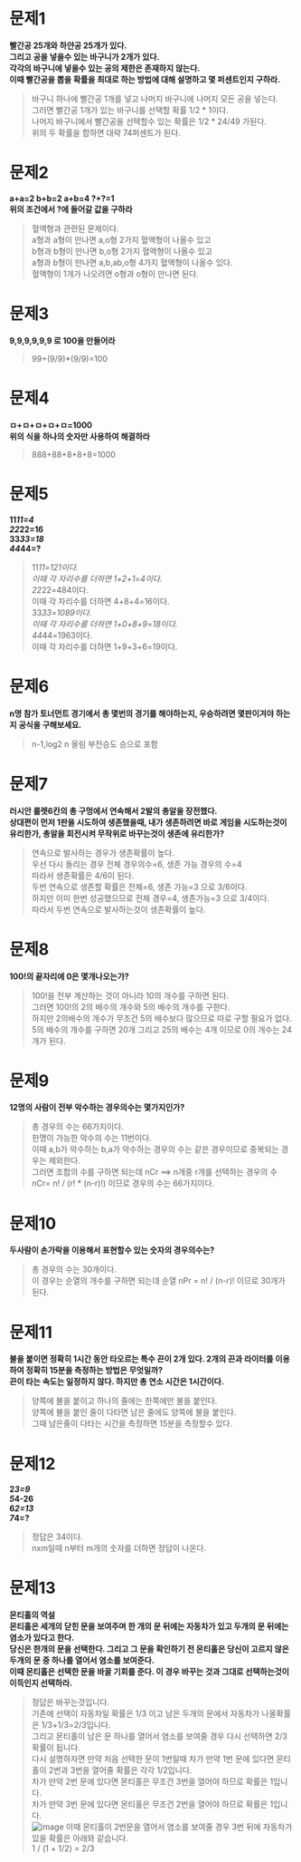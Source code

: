 # 문제1
**빨간공 25개와 하얀공 25개가 있다.  
그리고 공을 넣을수 있는 바구니가 2개가 있다.  
각각의 바구니에 넣을수 있는 공의 제한은 존재하지 않는다.  
이때 빨간공을 뽑을 확률을 최대로 하는 방법에 대해 설명하고 몇 퍼센트인지 구하라.**  

> 바구니 하나에 빨간공 1개를 넣고 나머지 바구니에 나머지 모든 공을 넣는다.  
그러면 빨간공 1개가 있는 바구니를 선택할 확률 1/2 * 1이다.  
나머지 바구니에서 빨간공을 선택할수 있는 확률은 1/2 * 24/49 가된다.  
위의 두 확률을 합하면 대략 74퍼센트가 된다.  

# 문제2
**a+a=2   b+b=2    a+b=4    ?+?=1  
위의 조건에서 ?에 들어갈 값을 구하라**  

>혈액형과 관련된 문제이다.  
a형과 a형이 만나면 a,o형 2가지 혈액형이 나올수 있고  
b형과 b형이 만나면 b,o형 2가지 혈액형이 나올수 있고  
a형과 b형이 만나면 a,b,ab,o형 4가지 혈액형이 나올수 있다.  
혈액형이 1개가 나오려면 o형과 o형이 만나면 된다.  

# 문제3
**9,9,9,9,9,9 로 100을 만들어라**  

>99+(9/9)*(9/9)=100

# 문제4
**ㅁ+ㅁ+ㅁ+ㅁ+ㅁ=1000  
위의 식을 하나의 숫자만 사용하여 해결하라**  

>888+88+8+8+8=1000  

# 문제5
**11*11=4  
22*22=16  
33*33=18  
44*44=?**  

>11*11=121이다.  
이때 각 자리수를 더하면 1+2+1=4이다.  
22*22=484이다.  
이때 각 자리수를 더하면 4+8+4=16이다.  
33*33=1089이다.  
이때 각 자리수를 더하면 1+0+8+9=18이다.  
44*44=1963이다.  
이때 각 자리수를 더하면 1+9+3+6=19이다.  

# 문제6
**n명 참가 토너먼트 경기에서 총 몇번의 경기를 해야하는지, 우승하려면 몇판이겨야 하는지 공식을 구해보세요.**  

>n-1,log2 n 올림 부전승도 승으로 포함  

# 문제7
**러시안 룰렛6칸의 총 구멍에서 연속해서 2발의 총알을 장전했다.  
상대편이 먼저 1판을 시도하여 생존했을때, 내가 생존하려면 바로 게임을 시도하는것이 유리한가, 총알을 회전시켜 무작위로 바꾸는것이 생존에 유리한가?**  

>연속으로 발사하는 경우가 생존확률이 높다.  
우선 다시 돌리는 경우 전체 경우의수=6, 생존 가능 경우의 수=4  
따라서 생존확률은 4/6이 된다.  
두번 연속으로 생존할 확률은 전체=6, 생존 가능=3 으로 3/6이다.  
하지만 이미 한번 성공했으므로 전체 경우=4, 생존가능=3 으로 3/4이다.  
따라서 두번 연속으로 발사하는것이 생존확률이 높다.  

# 문제8
**100!의 끝자리에 0은 몇개나오는가?**  
  
>100!을 전부 계산하는 것이 아니라 10의 개수를 구하면 된다.  
>그러면 100!의 2의 배수의 개수와 5의 배수의 개수를 구한다.  
>하지만 2의배수의 개수가 무조건 5의 배수보다 많으므로 따로 구할 필요가 없다.  
>5의 배수의 개수를 구하면 20개 그리고 25의 배수는 4개 이므로 0의 개수는 24개가 된다.  

# 문제9
**12명의 사람이 전부 악수하는 경우의수는 몇가지인가?**  
  
> 총 경우의 수는 66가지이다.  
> 한명이 가능한 악수의 수는 11번이다.  
> 이때 a,b가 악수하는 b,a가 악수하는 경우의 수는 같은 경우이므로 중복되는 경우는 제외한다.  
> 그러면 조합의 수를 구하면 되는데 nCr ==> n개중 r개를 선택하는 경우의 수  
> nCr= n! / (r! * (n-r)!) 이므로 경우의 수는 66가지이다.  

# 문제10
**두사람이 손가락을 이용해서 표현할수 있는 숫자의 경우의수는?**  
  
> 총 경우의 수는 30개이다.  
> 이 경우는 순열의 개수를 구하면 되는데 순열 nPr = n! / (n-r)! 이므로 30개가 된다.  

# 문제11
**불을 붙이면 정확히 1시간 동안 타오르는 특수 끈이 2개 있다. 2개의 끈과 라이터를 이용하여 정확히 15분을 측정하는 방법은 무엇일까?  
끈이 타는 속도는 일정하지 않다. 하지만 총 연소 시간은 1시간이다.**  

>양쪽에 불을 붙이고 하나의 줄에는 한쪽에만 불을 붙인다.  
양쪽에 불을 붙인 줄이 다타면 남은 줄에도 양쪽에 불을 붙인다.  
그때 남은줄이 다타는 시간을 측정하면 15분을 측정할수 있다.  

# 문제12
**2*3=9  
5*4-26  
6*2=13  
7*4=?**    

>정답은 34이다.  
>nxm일때 n부터 m개의 숫자를 더하면 정답이 나온다.  

# 문제13
**몬티홀의 역설  
몬티홀은 세개의 닫힌 문을 보여주며 한 개의 문 뒤에는 자동차가 있고 두개의 문 뒤에는 염소가 있다고 한다.  
당신은 한개의 문을 선택한다. 그리고 그 문을 확인하기 전 몬티홀은 당신이 고르지 않은 두개의 문 중 하나를 열어서 염소를 보여준다.  
이때 몬티홀은 선택한 문을 바꿀 기회를 준다. 이 경우 바꾸는 것과 그대로 선택하는것이 이득인지 선택하라.**  

> 정답은 바꾸는것입니다.  
> 기존에 선택이 자동차일 확률은 1/3 이고 남은 두개의 문에서 자동차가 나올확률은 1/3+1/3=2/3입니다.  
> 그리고 몬티홀이 남은 문 하나를 열어서 염소를 보여줄 경우 다시 선택하면 2/3 확률이 됩니다.  
> 다시 설명하자면 만약 처음 선택한 문이 1번일때
> 차가 만약 1번 문에 있다면 몬티홀이 2번과 3번을 열어줄 확률은 각각 1/2입니다.  
> 차가 만약 2번 문에 있다면 몬티홀은 무조건 3번을 열어야 하므로 확률은 1입니다.  
> 차가 만약 3번 문에 있다면 몬티홀은 무조건 2번을 열어야 하므로 확률은 1입니다.  
![image](https://user-images.githubusercontent.com/49298852/141886716-313ca869-61a3-449a-8ec8-b239556a95c3.png)
> 이때 몬티홀이 2번문을 열어서 염소를 보여줄 경우 3번 뒤에 자동차가 있을 확률은 아래와 같습니다.  
> 1 / (1 + 1/2) = 2/3
